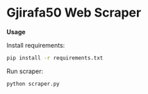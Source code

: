 # Gjirafa50 Web Scraper

**Usage**

Install requirements:

```bash
pip install -r requirements.txt
```

Run scraper:

```bash
python scraper.py
```

